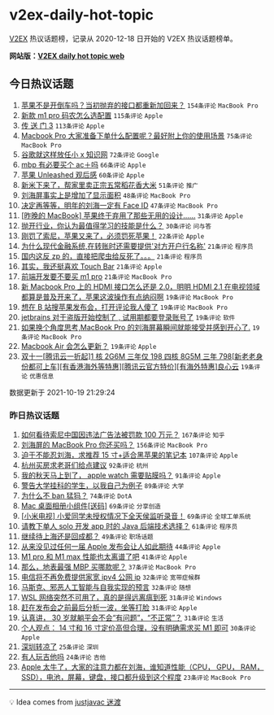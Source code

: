 # v2ex-daily-hot-topic

[V2EX](https://www.v2ex.com/) 热议话题榜，记录从 2020-12-18 日开始的 V2EX 热议话题榜单。

**网站版：[V2EX daily hot topic web](https://boojack.github.io/v2ex-daily-hot-topic-web/)**

## 今日热议话题

<!-- TODAY BEGIN -->

1. [苹果不是开倒车吗？当初抛弃的接口都重新加回来？](https://www.v2ex.com/t/808718) `154条评论` `MacBook Pro`
1. [新款 m1 pro 码农怎么选配置](https://www.v2ex.com/t/808752) `115条评论` `Apple`
1. [传 送 门 3](https://www.v2ex.com/t/808904) `113条评论` `Apple`
1. [Macbook Pro 大家准备下单什么配置呢？最好附上你的使用场景](https://www.v2ex.com/t/808777) `75条评论` `MacBook Pro`
1. [谷歌就这样放任小 x 知识网](https://www.v2ex.com/t/808755) `72条评论` `Google`
1. [mbp 有必要买个 ac＋吗](https://www.v2ex.com/t/808714) `66条评论` `Apple`
1. [苹果 Unleashed 观后感](https://www.v2ex.com/t/808810) `60条评论` `Apple`
1. [新米下来了，帮家里卖正宗五常稻花香大米](https://www.v2ex.com/t/808759) `51条评论` `推广`
1. [刘海屏事实上是增加了显示面积](https://www.v2ex.com/t/808911) `48条评论` `MacBook Pro`
1. [决定再等等，明年的刘海一定有 Face ID](https://www.v2ex.com/t/808737) `47条评论` `MacBook Pro`
1. [[昨晚的 MacBook] 苹果终于弃用了那些无用的设计......](https://www.v2ex.com/t/808815) `31条评论` `Apple`
1. [抛开行业，你认为最值得学习的技能是什么？](https://www.v2ex.com/t/809005) `30条评论` `问与答`
1. [刚罚了索尼，苹果又来了，必须罚死苹果！](https://www.v2ex.com/t/808811) `22条评论` `Apple`
1. [为什么现代金融系统,在转账时还需要提供'对方开户行名称'](https://www.v2ex.com/t/808944) `21条评论` `程序员`
1. [国内这反 zp 的，直接把爬虫给反死了。。。](https://www.v2ex.com/t/808953) `21条评论` `程序员`
1. [其实，我还挺喜欢 Touch Bar](https://www.v2ex.com/t/808857) `21条评论` `Apple`
1. [前端开发要不要买 m1 pro](https://www.v2ex.com/t/808758) `21条评论` `MacBook Pro`
1. [新 Macbook Pro 上的 HDMI 接口怎么还是 2.0，明明 HDMI 2.1 在电视领域都算是普及开来了，苹果这波操作有点纳闷啊](https://www.v2ex.com/t/809033) `19条评论` `MacBook Pro`
1. [想在 B 站搜苹果发布会，打开评论我人傻了](https://www.v2ex.com/t/808981) `19条评论` `MacBook Pro`
1. [jetbrains 对于盗版开始控制了 , 试用期都要登录账号了](https://www.v2ex.com/t/808856) `19条评论` `软件`
1. [如果换个角度思考,MacBook Pro 的刘海屏幕瞬间就能接受并感到开心了.](https://www.v2ex.com/t/808793) `19条评论` `MacBook Pro`
1. [Macbook Air 会怎么更新？](https://www.v2ex.com/t/808730) `19条评论` `Apple`
1. [双十一[腾讯云一折起]1 核 2G6M 三年仅 198 四核 8G5M 三年 798[新老老身份都可上车][有香港海外等特惠][腾讯云官方特价][有海外特惠]良心云](https://www.v2ex.com/t/808717) `19条评论` `优惠信息`

数据更新于 2021-10-19 21:29:24

<!-- TODAY END -->

### 昨日热议话题

<!-- YESTERDAY BEGIN -->

1. [如何看待索尼中国因违法广告法被罚款 100 万元？](https://www.v2ex.com/t/808568) `167条评论` `知乎`
1. [刘海屏的 MacBook Pro 你还买吗？](https://www.v2ex.com/t/808438) `156条评论` `MacBook Pro`
1. [迫于不能忍刘海，求推荐 15 寸+适合黑苹果的笔记本](https://www.v2ex.com/t/808439) `107条评论` `Apple`
1. [杭州买房求老哥们给点建议](https://www.v2ex.com/t/808481) `92条评论` `杭州`
1. [我的秋天马上到了， apple watch 需要贴膜吗？](https://www.v2ex.com/t/808435) `91条评论` `Apple`
1. [警告大学挂科的学生，以我自己为例子](https://www.v2ex.com/t/808601) `89条评论` `大学`
1. [为什么不 ban 猛犸？](https://www.v2ex.com/t/808441) `74条评论` `DotA`
1. [Mac 桌面相册小组件[送码]](https://www.v2ex.com/t/808492) `69条评论` `分享创造`
1. [[小米电视] 小爱同学未授权情况下全天侯监听录音！](https://www.v2ex.com/t/808548) `69条评论` `全球工单系统`
1. [请教下单人 solo 开发 app 时的 Java 后端技术选择？](https://www.v2ex.com/t/808490) `61条评论` `程序员`
1. [继续待上海还是回成都？](https://www.v2ex.com/t/808494) `49条评论` `职场话题`
1. [从来没见过任何一届 Apple 发布会让人如此期待](https://www.v2ex.com/t/808652) `44条评论` `Apple`
1. [M1 pro 和 M1 max 性能也太离谱了吧](https://www.v2ex.com/t/808665) `41条评论` `Apple`
1. [那么，地表最强 MBP 买哪款呢？](https://www.v2ex.com/t/808681) `37条评论` `MacBook Pro`
1. [电信将不再免费提供家宽 ipv4 公网 ip](https://www.v2ex.com/t/808536) `32条评论` `宽带症候群`
1. [马斯克、邪恶人工智能与自我实现的预言](https://www.v2ex.com/t/808507) `32条评论` `随想`
1. [WSL 网络突然不可用了，真的是得远离瘟到死](https://www.v2ex.com/t/808578) `31条评论` `Windows`
1. [赶在发布会之前最后分析一波，坐等打脸](https://www.v2ex.com/t/808537) `31条评论` `Apple`
1. [认真讲， 30 岁就躺平会不会“有问题”，“不正常”？](https://www.v2ex.com/t/808531) `31条评论` `生活`
1. [个人观点： 14 寸和 16 寸定价高但合理，没有明确需求买 M1 即可](https://www.v2ex.com/t/808683) `30条评论` `Apple`
1. [深圳转凉了](https://www.v2ex.com/t/808440) `25条评论` `深圳`
1. [有人玩吉他吗](https://www.v2ex.com/t/808581) `24条评论` `吉他`
1. [Apple 太牛了，大家的注意力都在刘海，谁知道性能（CPU， GPU， RAM， SSD），电池，屏幕，键盘，接口都升级到这个程度](https://www.v2ex.com/t/808675) `23条评论` `MacBook Pro`

<!-- YESTERDAY END -->

---

💡 Idea comes from [justjavac 迷渡](https://github.com/justjavac/)
